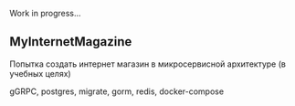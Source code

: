 Work in progress...

## MyInternetMagazine

Попытка создать интернет магазин в микросервисной архитектуре (в учебных целях)

gGRPC, postgres, migrate, gorm, redis, docker-compose
